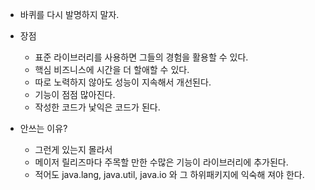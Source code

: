- 바퀴를 다시 발명하지 말자.

- 장점
  - 표준 라이브러리를 사용하면 그들의 경험을 활용할 수 있다.
  - 핵심 비즈니스에 시간을 더 할애할 수 있다.
  - 따로 노력하지 않아도 성능이 지속해서 개선된다.
  - 기능이 점점 많아진다.
  - 작성한 코드가 낯익은 코드가 된다.
- 안쓰는 이유?
  - 그런게 있는지 몰라서
  - 메이저 릴리즈마다 주목할 만한 수많은 기능이 라이브러리에 추가된다.
  - 적어도 java.lang, java.util, java.io 와 그 하위패키지에 익숙해 져야 한다.
